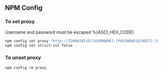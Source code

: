 ## NPM Config
### To set proxy
Username and password must be escaped %[ASCI_HEX_CODE]
```bash
npm config set proxy "http://[DOMAIN]%5C[USERNAME]:[PASSWORD]@[HOST]:[PORT]/"
npm config set strict-ssl false
```

### To unset proxy

```bash
npm config rm proxy
```